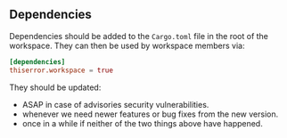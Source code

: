 ## Dependencies

Dependencies should be added to the `Cargo.toml` file in the root of the workspace.
They can then be used by workspace members via:

```toml
[dependencies]
thiserror.workspace = true
```

They should be updated:
- ASAP in case of advisories security vulnerabilities.
- whenever we need newer features or bug fixes from the new version.
- once in a while if neither of the two things above have happened.